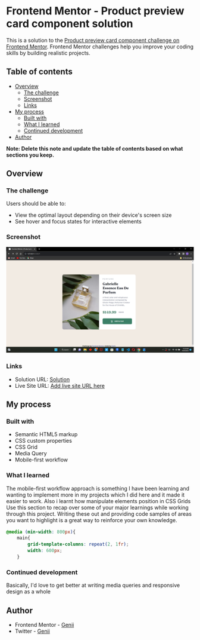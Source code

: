 # Frontend Mentor - Product preview card component solution

This is a solution to the [Product preview card component challenge on Frontend Mentor](https://www.frontendmentor.io/challenges/product-preview-card-component-GO7UmttRfa). Frontend Mentor challenges help you improve your coding skills by building realistic projects. 

## Table of contents

- [Overview](#overview)
  - [The challenge](#the-challenge)
  - [Screenshot](#screenshot)
  - [Links](#links)
- [My process](#my-process)
  - [Built with](#built-with)
  - [What I learned](#what-i-learned)
  - [Continued development](#continued-development)
- [Author](#author)

**Note: Delete this note and update the table of contents based on what sections you keep.**

## Overview

### The challenge

Users should be able to:

- View the optimal layout depending on their device's screen size
- See hover and focus states for interactive elements

### Screenshot

![](./screenshot.png)


### Links

- Solution URL: [Solution](https://github.com/Genii-X/product-component.git)
- Live Site URL: [Add live site URL here](https://your-live-site-url.com)

## My process

### Built with

- Semantic HTML5 markup
- CSS custom properties
- CSS Grid
- Media Query
- Mobile-first workflow


### What I learned

The mobile-first workflow approach is something I have been learning and wanting to implement more in my projects which I did here and it made it easier to work. Also i learnt how manipulate elements position in CSS Grids
Use this section to recap over some of your major learnings while working through this project. Writing these out and providing code samples of areas you want to highlight is a great way to reinforce your own knowledge.
```css
@media (min-width: 800px){
    main{
        grid-template-columns: repeat(2, 1fr);
        width: 600px;
    }
```

### Continued development

Basically, I'd love to get better at writing media queries and responsive design as a whole 



## Author

- Frontend Mentor - [Genii](https://www.frontendmentor.io/profile/Genii-X)
- Twitter - [Genii](https://twitter.com/Mild_Mide)
